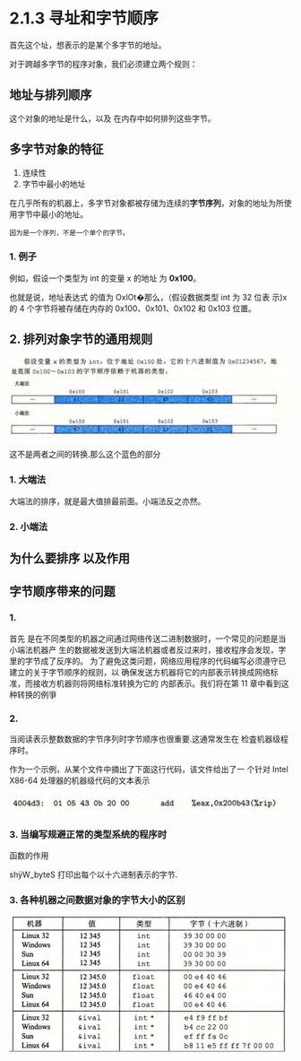 # 2.1.3 寻址和字节顺序

首先这个址，想表示的是某个多字节的地址。



对于跨越多字节的程序对象，我们必须建立两个规则：

## 地址与排列顺序

这个对象的地址是什么，以及 在内存中如何排列这些字节。

## 多字节对象的特征

1. 连续性
2. 字节中最小的地址

在几乎所有的机器上，多字节对象都被存储为连续的**字节序列**，对象的地址为所使用字节中最小的地址。

```
因为是一个序列，不是一个单个的字节。
```



### 1. 例子

例如，假设一个类型为 int 的变量 x 的地址 为 **0x100**。

也就是说，地址表达式 的值为 OxlOt�那么，（假设数据类型 int 为 32 位表 示)x 的 4 个字节将被存储在内存的 0x100、0x101、0x102 和 0x103 位置。





## 2. 排列对象字节的通用规则

![image-20221003105034106](2.1.3%20%E5%AF%BB%E5%9D%80%E5%92%8C%E5%AD%97%E8%8A%82%E9%A1%BA%E5%BA%8F.assets/image-20221003105034106-16647654350951.png)

这不是两者之间的转换.那么这个蓝色的部分







### 1. 大端法

大端法的排序，就是最大值排最前面。小端法反之亦然。

### 2. 小端法





## 为什么要排序 以及作用





## 字节顺序带来的问题

### 1. 

首先 是在不同类型的机器之间通过网络传送二进制数据时，一个常见的问题是当小端法机器产 生的数据被发送到大端法机器或者反过来时，接收程序会发现，字里的字节成了反序的。 为了避免这类问题，网络应用程序的代码编写必须遵守已建立的关于字节顺序的规则，以 确保发送方机器将它的内部表示转换成网络标准，而接收方机器则将网络标准转换为它的 内部表示。我们将在第 11 章中看到这种转换的例爭



### 2. 

当阅读表示整数数据的字节序列时字节顺序也很重要.这通常发生在 检査机器级程序时。



作为一个示例，从某个文件中摘出了下面这行代码，该文件给出了一 个针对 Intel X86-64 处理器的机器级代码的文本表示

![image-20221003105553240](2.1.3%20%E5%AF%BB%E5%9D%80%E5%92%8C%E5%AD%97%E8%8A%82%E9%A1%BA%E5%BA%8F.assets/image-20221003105553240-16647657540063.png)



### 3. 当编写规避正常的类型系统的程序时

函数的作用

shÿW_byteS 打印出每个以十六进制表示的字节.



### 3. 各种机器之间数据对象的字节大小的区别

<img src="2.1.3%20%E5%AF%BB%E5%9D%80%E5%92%8C%E5%AD%97%E8%8A%82%E9%A1%BA%E5%BA%8F.assets/image-20221003111536102-16647669368155.png" alt="image-20221003111536102" style="zoom:50%;" />

